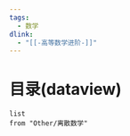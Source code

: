 ```yaml
---
tags:
  - 数学
dlink:
  - "[[-高等数学进阶-]]"
---
```

# 目录(dataview)
```dataview
list
from "Other/离散数学"
```
